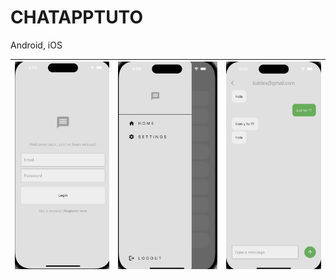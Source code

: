 # CHATAPPTUTO
Android, iOS
<br/>


![Login](docs/img1.png) | ![drawer](docs/img4.png) | ![pantallaCHAT](docs/img5.png )
-----------------------------------|------------------------------------|-----------------------------------
<br/>
